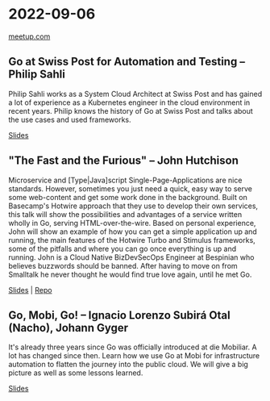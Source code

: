 # 2022-09-06

[meetup.com](https://www.meetup.com/de-DE/berner-go-meetup/events/286977972/)

## Go at Swiss Post for Automation and Testing – Philip Sahli

Philip Sahli works as a System Cloud Architect at Swiss Post and has gained a lot of experience as a Kubernetes engineer in the cloud environment in recent years. Philip knows the history of Go at Swiss Post and talks about the use cases and used frameworks.

[Slides](https://de.slideshare.net/philipsahli/go-at-swiss-post-for-automation-and-testing/philipsahli/go-at-swiss-post-for-automation-and-testing)

## "The Fast and the Furious" – John Hutchison

Microservice and [Type|Java]script Single-Page-Applications are nice standards. However, sometimes you just need a quick, easy way to serve some web-content and get some work done in the background. Built on Basecamp's Hotwire approach that they use to develop their own services, this talk will show the possibilities and advantages of a service written wholly in Go, serving HTML-over-the-wire. Based on personal experience, John will show an example of how you can get a simple application up and running, the main features of the Hotwire Turbo and Stimulus frameworks, some of the pitfalls and where you can go once everything is up and running.
John is a Cloud Native BizDevSecOps Engineer at Bespinian who believes buzzwords should be banned. After having to move on from Smalltalk he never thought he would find true love again, until he met Go.

[Slides](The_Fast_and_the_Furrious.pdf) | [Repo](https://github.com/cldmstr/gogohotwire)

## Go, Mobi, Go! – Ignacio Lorenzo Subirá Otal (Nacho), Johann Gyger

It's already three years since Go was officially introduced at die Mobiliar. A lot has changed since then. Learn how we use Go at Mobi for infrastructure automation to flatten the journey into the public cloud. We will give a big picture as well as some lessons learned.

[Slides](Go_Mobi_Go.pdf)
